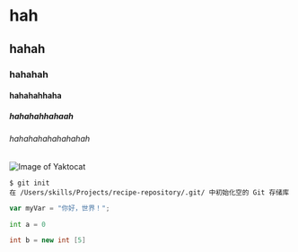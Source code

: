 # hah
## hahah
### hahahah
#### hahahahhaha
##### hahahahhahaah
###### hahahahahahahahah
![Image of Yaktocat](https://octodex.github.com/images/yaktocat.png)
```
$ git init
在 /Users/skills/Projects/recipe-repository/.git/ 中初始化空的 Git 存储库
```
``` javascript
var myVar = "你好，世界！";
```
``` python
int a = 0
```
``` java
int b = new int [5]
```
